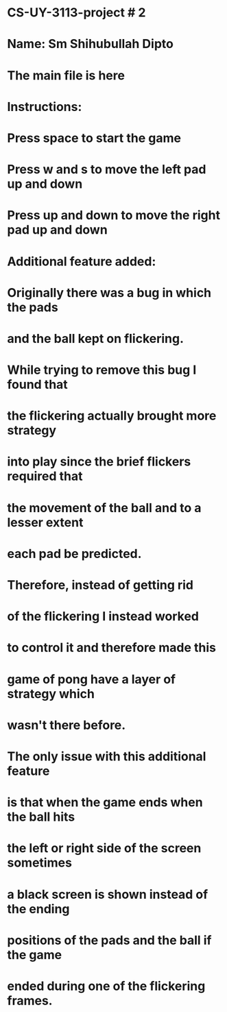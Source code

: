 # CS-UY-3113-project # 2
# Name: Sm Shihubullah Dipto
# The main file is here
# Instructions:
# Press space to start the game
# Press w and s to move the left pad up and down
# Press up and down to move the right pad up and down

# Additional feature added:
# Originally there was a bug in which the pads
# and the ball kept on flickering.
# While trying to remove this bug I found that
# the flickering actually brought more strategy
# into play since the brief flickers required that
# the movement of the ball and to a lesser extent
# each pad be predicted.
# Therefore, instead of getting rid
# of the flickering I instead worked
# to control it and therefore made this
# game of pong have a layer of strategy which
# wasn't there before.
# The only issue with this additional feature
# is that when the game ends when the ball hits
# the left or right side of the screen sometimes
# a black screen is shown instead of the ending
# positions of the pads and the ball if the game
# ended during one of the flickering frames.
